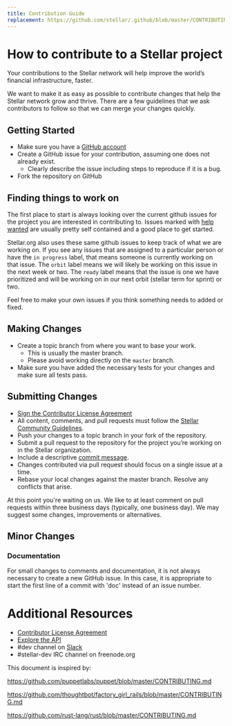 ```yaml
---
title: Contribution Guide
replacement: https://github.com/stellar/.github/blob/master/CONTRIBUTING.md
---
```


# How to contribute to a Stellar project

Your contributions to the Stellar network will help improve the world’s financial
infrastructure, faster.

We want to make it as easy as possible to contribute changes that
help the Stellar network grow and thrive. There are a few guidelines that we
ask contributors to follow so that we can merge your changes quickly.

## Getting Started

* Make sure you have a [GitHub account](https://github.com/join)
* Create a GitHub issue for your contribution, assuming one does not already exist.
  * Clearly describe the issue including steps to reproduce if it is a bug.
* Fork the repository on GitHub

## Finding things to work on

The first place to start is always looking over the current github issues for the project you are interested in contributing to. Issues marked with [help wanted](https://github.com/issues?q=is%3Aopen+is%3Aissue+user%3Astellar+label%3A%22help+wanted%22) are usually pretty self contained and a good place to get started.

Stellar.org also uses these same github issues to keep track of what we are working on. If you see any issues that are assigned to a particular person or have the `in progress` label, that means someone is currently working on that issue. The `orbit` label means we will likely be working on this issue in the next week or two. The `ready` label means that the issue is one we have prioritized and will be working on in our next orbit (stellar term for sprint) or two.

Feel free to make your own issues if you think something needs to added or fixed.

## Making Changes

* Create a topic branch from where you want to base your work.
  * This is usually the master branch.
  * Please avoid working directly on the `master` branch.
* Make sure you have added the necessary tests for your changes and make sure all tests pass.

## Submitting Changes

* [Sign the Contributor License Agreement](https://docs.google.com/forms/d/1g7EF6PERciwn7zfmfke5Sir2n10yddGGSXyZsq98tVY/viewform?usp=send_form)
* All content, comments, and pull requests must follow the [Stellar Community Guidelines](https://www.stellar.org/community-guidelines/). 
* Push your changes to a topic branch in your fork of the repository.
* Submit a pull request to the repository for the project you’re working on in the Stellar organization.
 * Include a descriptive [commit message](https://github.com/erlang/otp/wiki/Writing-good-commit-messages).
 * Changes contributed via pull request should focus on a single issue at a time.
 * Rebase your local changes against the master branch. Resolve any conflicts that arise.

At this point you're waiting on us. We like to at least comment on pull requests within three
business days (typically, one business day). We may suggest some changes, improvements or alternatives.

## Minor Changes

### Documentation
For small changes to comments and documentation, it is not
always necessary to create a new GitHub issue. In this case, it is
appropriate to start the first line of a commit with 'doc' instead of
an issue number.

# Additional Resources
* [Contributor License Agreement](https://docs.google.com/forms/d/1g7EF6PERciwn7zfmfke5Sir2n10yddGGSXyZsq98tVY/viewform?usp=send_form)
* [Explore the API](https://www.stellar.org/developers/reference/)
* #dev channel on [Slack](http://slack.stellar.org)
* #stellar-dev IRC channel on freenode.org


This document is inspired by:

https://github.com/puppetlabs/puppet/blob/master/CONTRIBUTING.md

https://github.com/thoughtbot/factory_girl_rails/blob/master/CONTRIBUTING.md

https://github.com/rust-lang/rust/blob/master/CONTRIBUTING.md
